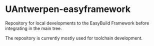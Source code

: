 # UAntwerpen-easyframework
Repository for local developments to the EasyBuild Framework before integrating in the main tree.

The repository is currently mostly used for toolchain development.

